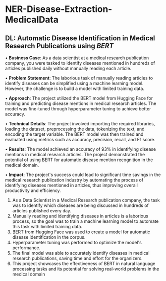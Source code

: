 # NER-Disease-Extraction-MedicalData
## DL: Automatic Disease Identification in Medical Research Publications using _BERT_

• **Business Case**: As a data scientist at a medical research publication company, you were tasked to identify diseases mentioned in hundreds of articles published daily without manually reading each article.

• **Problem Statement**: The laborious task of manually reading articles to identify diseases can be simplified using a machine learning model. However, the challenge is to build a model with limited training data.

• **Approach**: The project utilized the BERT model from Hugging Face for training and predicting disease mentions in medical research articles. The model was fine-tuned through hyperparameter tuning to achieve better accuracy.

• **Technical Details**: The project involved importing the required libraries, loading the dataset, preprocessing the data, tokenizing the text, and encoding the target variable. The BERT model was then trained and evaluated using metrics such as accuracy, precision, recall, and F1 score.

• **Results**: The model achieved an accuracy of 93% in identifying disease mentions in medical research articles. The project demonstrated the potential of using BERT for automatic disease mention recognition in the medical domain.

• **Impact**: The project's success could lead to significant time savings in the medical research publication industry by automating the process of identifying diseases mentioned in articles, thus improving overall productivity and efficiency.

1. As a Data Scientist in a Medical Research publication company, the task was to identify which diseases are being discussed in hundreds of articles published every day.
2. Manually reading and identifying diseases in articles is a laborious process, so the goal was to train a machine learning model to automate this task with limited training data.
3. BERT from Hugging Face was used to create a model for automatic disease identification in the corpus.
4. Hyperparameter tuning was performed to optimize the model's performance.
5. The final model was able to accurately identify diseases in medical research publications, saving time and effort for the organizers.
6. This project showcases the effectiveness of BERT in natural language processing tasks and its potential for solving real-world problems in the medical domain

